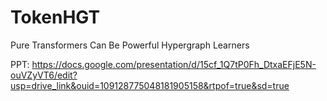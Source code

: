 # TokenHGT
Pure Transformers Can Be Powerful Hypergraph Learners


PPT: https://docs.google.com/presentation/d/15cf_1Q7tP0Fh_DtxaEFjE5N-ouVZyVT6/edit?usp=drive_link&ouid=109128775048181905158&rtpof=true&sd=true

